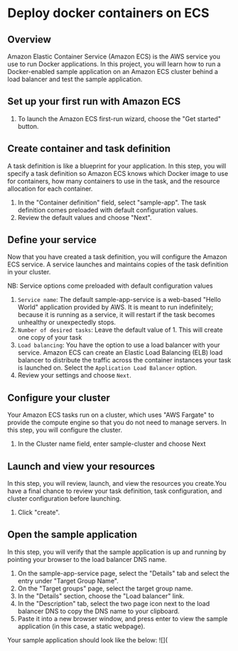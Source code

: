 # Deploy docker containers on ECS

## Overview
Amazon Elastic Container Service (Amazon ECS) is the AWS service you use to run Docker applications. In this project, you will learn how to run a Docker-enabled sample application on an Amazon ECS cluster behind a load balancer and test the sample application.

## Set up your first run with Amazon ECS
1. To launch the Amazon ECS first-run wizard, choose the "Get started" button.

## Create container and task definition
A task definition is like a blueprint for your application. In this step, you will specify a task definition so Amazon ECS knows which Docker image to use for containers, how many containers to use in the task, and the resource allocation for each container.
1. In the "Container definition" field, select "sample-app". The task definition comes preloaded with default configuration values.
2. Review the default values and choose "Next".

## Define your service
Now that you have created a task definition, you will configure the Amazon ECS service. A service launches and maintains copies of the task definition in your cluster. 

NB: Service options come preloaded with default configuration values

1. `Service name`: The default sample-app-service is a web-based "Hello World" application provided by AWS. It is meant to run indefinitely; because it is running as a service, it will restart if the task becomes unhealthy or unexpectedly stops.
2. `Number of desired tasks`: Leave the default value of 1. This will create one copy of your task
3.  `Load balancing`: You have the option to use a load balancer with your service. Amazon ECS can create an Elastic Load Balancing (ELB) load balancer to distribute the traffic across the container instances your task is launched on. Select the `Application Load Balancer` option.
4.  Review your settings and choose `Next`.

## Configure your cluster
Your Amazon ECS tasks run on a cluster, which uses "AWS Fargate" to provide the compute engine so that you do not need to manage servers. In this step, you will configure the cluster. 
1. In the Cluster name field, enter sample-cluster and choose Next

## Launch and view your resources
In this step, you will review, launch, and view the resources you create.You have a final chance to review your task definition, task configuration, and cluster configuration before launching.
1. Click "create".

## Open the sample application
In this step, you will verify that the sample application is up and running by pointing your browser to the load balancer DNS name. 

1. On the sample-app-service page, select the "Details" tab and select the entry under "Target Group Name".
2. On the "Target groups" page, select the target group name.
3. In the "Details" section, choose the "Load balancer" link.
4. In the "Description" tab, select the two page icon next to the load balancer DNS to copy the DNS name to your clipboard.
5. Paste it into a new browser window, and press enter to view the sample application (in this case, a static webpage).

Your sample application should look like the below:
![](
